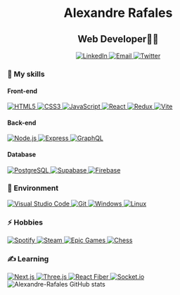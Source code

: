 <h1 align="center">Alexandre Rafales</h1>

<h2 align="center">Web Developer👨‍💻</h2>

<div align="center">
  <a href="https://www.linkedin.com/in/alexandre-rafales-dev/" target="_blank">
    <img src="https://img.shields.io/badge/LinkedIn-0077B5?style=for-the-badge&logo=linkedin&logoColor=white" alt="LinkedIn" />
  </a>
  <a href="mailto:alexandre.rafales@gmail.com">
    <img src="https://img.shields.io/badge/Gmail-D14836?style=for-the-badge&logo=gmail&logoColor=white" alt="Email" />
  </a>
  <a href="https://twitter.com/alexandrerafal3" target="_blank">
    <img src="https://img.shields.io/badge/Twitter-%231DA1F2.svg?style=for-the-badge&logo=Twitter&logoColor=white" alt="Twitter" />
  </a>
</div>

<h3>🔨 My skills</h3>

<h4>Front-end</h4>
<a href="https://developer.mozilla.org/en-US/docs/Web/HTML" target="_blank">
  <img src="https://img.shields.io/badge/html5-%23E34F26.svg?style=for-the-badge&logo=html5&logoColor=white" alt="HTML5" />
</a>
<a href="https://developer.mozilla.org/en-US/docs/Web/CSS" target="_blank">
  <img src="https://img.shields.io/badge/css3-%231572B6.svg?style=for-the-badge&logo=css3&logoColor=white" alt="CSS3" />
</a>
<a href="https://developer.mozilla.org/en-US/docs/Web/JavaScript" target="_blank">
  <img src="https://img.shields.io/badge/javascript-%23F7DF1E.svg?style=for-the-badge&logo=javascript&logoColor=black" alt="JavaScript" />
</a>
<a href="https://reactjs.org/docs/" target="_blank">
  <img src="https://img.shields.io/badge/React-61DAFB?style=for-the-badge&logo=react&logoColor=black" alt="React" />
</a>
<a href="https://redux.js.org/" target="_blank">
  <img src="https://img.shields.io/badge/Redux-764ABC?style=for-the-badge&logo=redux&logoColor=white" alt="Redux" />
</a>
<a href="https://vitejs.dev/guide/" target="_blank">
  <img src="https://img.shields.io/badge/Vite-646CFF?style=for-the-badge&logo=vite&logoColor=white" alt="Vite" />
</a>

<h4>Back-end</h4>
<a href="https://nodejs.org/en/docs/" target="_blank">
  <img src="https://img.shields.io/badge/Node.js-339933?style=for-the-badge&logo=node.js&logoColor=white" alt="Node.js" />
</a>
<a href="https://expressjs.com/" target="_blank">
  <img src="https://img.shields.io/badge/Express-000000?style=for-the-badge&logo=express&logoColor=white" alt="Express" />
</a>
<a href="https://graphql.org/learn/" target="_blank">
  <img src="https://img.shields.io/badge/GraphQL-E10098?style=for-the-badge&logo=graphql&logoColor=white" alt="GraphQL" />
</a>

<h4>Database</h4>
<a href="https://www.postgresql.org/docs/" target="_blank">
  <img src="https://img.shields.io/badge/PostgreSQL-336791?style=for-the-badge&logo=postgresql&logoColor=white" alt="PostgreSQL" />
</a>
<a href="https://supabase.io/docs/" target="_blank">
  <img src="https://img.shields.io/badge/Supabase-639?style=for-the-badge&logo=supabase&logoColor=white" alt="Supabase" />
</a>
<a href="https://firebase.google.com/docs" target="_blank">
  <img src="https://img.shields.io/badge/Firebase-FFCA28?style=for-the-badge&logo=firebase&logoColor=black" alt="Firebase" />
</a>

<h3>🌱 Environment</h3>

<a href="https://code.visualstudio.com/docs" target="_blank">
  <img src="https://img.shields.io/badge/Visual%20Studio%20Code-0078d7.svg?style=for-the-badge&logo=visual-studio-code&logoColor=white" alt="Visual Studio Code" />
</a>
<a href="https://git-scm.com/doc" target="_blank">
  <img src="https://img.shields.io/badge/git-%23F05032.svg?style=for-the-badge&logo=git&logoColor=white" alt="Git" />
</a>
<a href="https://www.microsoft.com/en-us/windows" target="_blank">
  <img src="https://img.shields.io/badge/Windows-0078D6?style=for-the-badge&logo=windows&logoColor=white" alt="Windows" />
</a>
<a href="https://www.linux.org/docs/" target="_blank">
  <img src="https://img.shields.io/badge/Linux-FCC624?style=for-the-badge&logo=linux&logoColor=black" alt="Linux" />
</a>

<h3>⚡️ Hobbies</h3>

<a href="https://www.spotify.com/documentation/web-api/" target="_blank">
  <img src="https://img.shields.io/badge/Spotify-1ED760?style=for-the-badge&logo=spotify&logoColor=white" alt="Spotify" />
</a>
<a href="https://partner.steamgames.com/doc/home" target="_blank">
  <img src="https://img.shields.io/badge/steam-%23000000.svg?style=for-the-badge&logo=steam&logoColor=white" alt="Steam" />
</a>
<a href="https://www.epicgames.com/site/en-US/tos?lang=en-US" target="_blank">
  <img src="https://img.shields.io/badge/epicgames-%23313131.svg?style=for-the-badge&logo=epicgames&logoColor=white" alt="Epic Games" />
</a>
<a href="https://www.chess.com/legal" target="_blank">
  <img src="https://img.shields.io/badge/Chess-FF4500?style=for-the-badge&logo=chess.com&logoColor=white" alt="Chess" />
</a>

<h3>✍ Learning</h3>

<a href="https://nextjs.org/docs" target="_blank">
  <img src="https://img.shields.io/badge/Next.js-000000?style=for-the-badge&logo=nextdotjs&logoColor=white" alt="Next.js" />
</a>
<a href="https://threejs.org/docs/" target="_blank">
  <img src="https://img.shields.io/badge/Three.js-000000?style=for-the-badge&logo=threedotjs&logoColor=white" alt="Three.js" />
</a>
<a href="https://reactjs.org/docs/concurrent-mode-patterns.html" target="_blank">
  <img src="https://img.shields.io/badge/React%20Fiber-61DAFB?style=for-the-badge&logo=react&logoColor=black" alt="React Fiber" />
</a>
<a href="https://socket.io/docs/v4/index.html" target="_blank">
  <img src="https://img.shields.io/badge/Socket.io-010101?style=for-the-badge&logo=socket.io&logoColor=white" alt="Socket.io" />
</a>

<img src="https://github-readme-stats.vercel.app/api?username=Rafales-Alexandre&show_icons=true&theme=tokyonight" alt="Alexandre-Rafales GitHub stats" />
